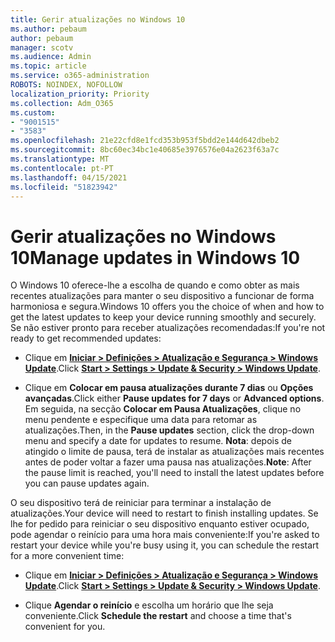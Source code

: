 ```yaml
---
title: Gerir atualizações no Windows 10
ms.author: pebaum
author: pebaum
manager: scotv
ms.audience: Admin
ms.topic: article
ms.service: o365-administration
ROBOTS: NOINDEX, NOFOLLOW
localization_priority: Priority
ms.collection: Adm_O365
ms.custom:
- "9001515"
- "3583"
ms.openlocfilehash: 21e22cfd8e1fcd353b953f5bdd2e144d642dbeb2
ms.sourcegitcommit: 8bc60ec34bc1e40685e3976576e04a2623f63a7c
ms.translationtype: MT
ms.contentlocale: pt-PT
ms.lasthandoff: 04/15/2021
ms.locfileid: "51823942"
---
```

# <a name="manage-updates-in-windows-10"></a><span data-ttu-id="00f6e-102">Gerir atualizações no Windows 10</span><span class="sxs-lookup"><span data-stu-id="00f6e-102">Manage updates in Windows 10</span></span>

<span data-ttu-id="00f6e-103">O Windows 10 oferece-lhe a escolha de quando e como obter as mais recentes atualizações para manter o seu dispositivo a funcionar de forma harmoniosa e segura.</span><span class="sxs-lookup"><span data-stu-id="00f6e-103">Windows 10 offers you the choice of when and how to get the latest updates to keep your device running smoothly and securely.</span></span> <span data-ttu-id="00f6e-104">Se não estiver pronto para receber atualizações recomendadas:</span><span class="sxs-lookup"><span data-stu-id="00f6e-104">If you're not ready to get recommended updates:</span></span>

- <span data-ttu-id="00f6e-105">Clique em **[Iniciar > Definições > Atualização e Segurança > Windows Update](ms-settings:windowsupdate)**.</span><span class="sxs-lookup"><span data-stu-id="00f6e-105">Click **[Start > Settings > Update & Security > Windows Update](ms-settings:windowsupdate)**.</span></span>

- <span data-ttu-id="00f6e-106">Clique em **Colocar em pausa atualizações durante 7 dias** ou **Opções avançadas**.</span><span class="sxs-lookup"><span data-stu-id="00f6e-106">Click either **Pause updates for 7 days** or **Advanced options**.</span></span> <span data-ttu-id="00f6e-107">Em seguida, na secção **Colocar em Pausa Atualizações**, clique no menu pendente e especifique uma data para retomar as atualizações.</span><span class="sxs-lookup"><span data-stu-id="00f6e-107">Then, in the **Pause updates** section, click the drop-down menu and specify a date for updates to resume.</span></span> <span data-ttu-id="00f6e-108">**Nota**: depois de atingido o limite de pausa, terá de instalar as atualizações mais recentes antes de poder voltar a fazer uma pausa nas atualizações.</span><span class="sxs-lookup"><span data-stu-id="00f6e-108">**Note**: After the pause limit is reached, you'll need to install the latest updates before you can pause updates again.</span></span>

<span data-ttu-id="00f6e-109">O seu dispositivo terá de reiniciar para terminar a instalação de atualizações.</span><span class="sxs-lookup"><span data-stu-id="00f6e-109">Your device will need to restart to finish installing updates.</span></span> <span data-ttu-id="00f6e-110">Se lhe for pedido para reiniciar o seu dispositivo enquanto estiver ocupado, pode agendar o reinício para uma hora mais conveniente:</span><span class="sxs-lookup"><span data-stu-id="00f6e-110">If you're asked to restart your device while you're busy using it, you can schedule the restart for a more convenient time:</span></span>

- <span data-ttu-id="00f6e-111">Clique em **[Iniciar > Definições > Atualização e Segurança > Windows Update](ms-settings:windowsupdate)**.</span><span class="sxs-lookup"><span data-stu-id="00f6e-111">Click **[Start > Settings > Update & Security > Windows Update](ms-settings:windowsupdate)**.</span></span>

- <span data-ttu-id="00f6e-112">Clique **Agendar o reinício** e escolha um horário que lhe seja conveniente.</span><span class="sxs-lookup"><span data-stu-id="00f6e-112">Click **Schedule the restart** and choose a time that's convenient for you.</span></span>

